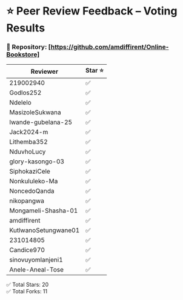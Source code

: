 # ⭐ Peer Review Feedback – Voting Results

### 🔗 Repository: [https://github.com/amdiffirent/Online-Bookstore]

| Reviewer             | Star ⭐ |
|----------------------|---------|
|219002940             | ✅     |     
|Godlos252             | ✅     | 
|Ndelelo               | ✅     |
|MasizoleSukwana       | ✅     |
|lwande-gubelana-25    | ✅     |
|Jack2024-m            | ✅     |
|Lithemba352           | ✅     |
|NduvhoLucy            | ✅     |
|glory-kasongo-03      | ✅     |
|SiphokaziCele         | ✅     |
|Nonkululeko-Ma        | ✅     |
|NoncedoQanda          | ✅     |
|nikopangwa            | ✅     |
|Mongameli-Shasha-01   | ✅     | 
|amdiffirent           | ✅     |    
|KutlwanoSetungwane01  | ✅     | 
|231014805             | ✅     |  
|Candice970            | ✅     | 
|sinovuyomlanjeni1     | ✅     | 
|Anele-Aneal-Tose      | ✅     | 


✅ Total Stars: 20  
✅ Total Forks: 11
